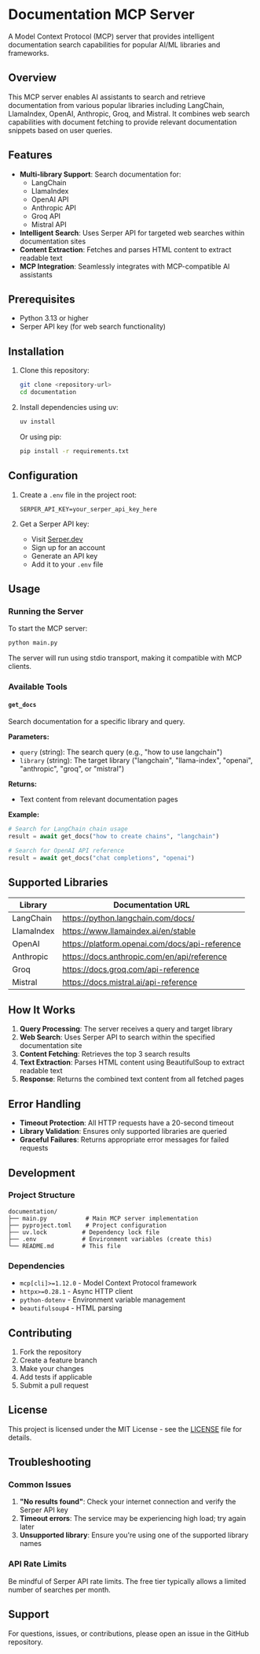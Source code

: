 # Documentation MCP Server

A Model Context Protocol (MCP) server that provides intelligent documentation search capabilities for popular AI/ML libraries and frameworks.

## Overview

This MCP server enables AI assistants to search and retrieve documentation from various popular libraries including LangChain, LlamaIndex, OpenAI, Anthropic, Groq, and Mistral. It combines web search capabilities with document fetching to provide relevant documentation snippets based on user queries.

## Features

- **Multi-library Support**: Search documentation for:
  - LangChain
  - LlamaIndex  
  - OpenAI API
  - Anthropic API
  - Groq API
  - Mistral API
- **Intelligent Search**: Uses Serper API for targeted web searches within documentation sites
- **Content Extraction**: Fetches and parses HTML content to extract readable text
- **MCP Integration**: Seamlessly integrates with MCP-compatible AI assistants

## Prerequisites

- Python 3.13 or higher
- Serper API key (for web search functionality)

## Installation

1. Clone this repository:
   ```bash
   git clone <repository-url>
   cd documentation
   ```

2. Install dependencies using uv:
   ```bash
   uv install
   ```

   Or using pip:
   ```bash
   pip install -r requirements.txt
   ```

## Configuration

1. Create a `.env` file in the project root:
   ```env
   SERPER_API_KEY=your_serper_api_key_here
   ```

2. Get a Serper API key:
   - Visit [Serper.dev](https://serper.dev)
   - Sign up for an account
   - Generate an API key
   - Add it to your `.env` file

## Usage

### Running the Server

To start the MCP server:

```bash
python main.py
```

The server will run using stdio transport, making it compatible with MCP clients.

### Available Tools

#### `get_docs`

Search documentation for a specific library and query.

**Parameters:**
- `query` (string): The search query (e.g., "how to use langchain")
- `library` (string): The target library ("langchain", "llama-index", "openai", "anthropic", "groq", or "mistral")

**Returns:**
- Text content from relevant documentation pages

**Example:**
```python
# Search for LangChain chain usage
result = await get_docs("how to create chains", "langchain")

# Search for OpenAI API reference
result = await get_docs("chat completions", "openai")
```

## Supported Libraries

| Library | Documentation URL |
|---------|------------------|
| LangChain | https://python.langchain.com/docs/ |
| LlamaIndex | https://www.llamaindex.ai/en/stable |
| OpenAI | https://platform.openai.com/docs/api-reference |
| Anthropic | https://docs.anthropic.com/en/api/reference |
| Groq | https://docs.groq.com/api-reference |
| Mistral | https://docs.mistral.ai/api-reference |

## How It Works

1. **Query Processing**: The server receives a query and target library
2. **Web Search**: Uses Serper API to search within the specified documentation site
3. **Content Fetching**: Retrieves the top 3 search results
4. **Text Extraction**: Parses HTML content using BeautifulSoup to extract readable text
5. **Response**: Returns the combined text content from all fetched pages

## Error Handling

- **Timeout Protection**: All HTTP requests have a 20-second timeout
- **Library Validation**: Ensures only supported libraries are queried
- **Graceful Failures**: Returns appropriate error messages for failed requests

## Development

### Project Structure

```
documentation/
├── main.py           # Main MCP server implementation
├── pyproject.toml    # Project configuration
├── uv.lock          # Dependency lock file
├── .env             # Environment variables (create this)
└── README.md        # This file
```

### Dependencies

- `mcp[cli]>=1.12.0` - Model Context Protocol framework
- `httpx>=0.28.1` - Async HTTP client
- `python-dotenv` - Environment variable management
- `beautifulsoup4` - HTML parsing

## Contributing

1. Fork the repository
2. Create a feature branch
3. Make your changes
4. Add tests if applicable
5. Submit a pull request

## License

This project is licensed under the MIT License - see the [LICENSE](LICENSE) file for details.

## Troubleshooting

### Common Issues

1. **"No results found"**: Check your internet connection and verify the Serper API key
2. **Timeout errors**: The service may be experiencing high load; try again later
3. **Unsupported library**: Ensure you're using one of the supported library names

### API Rate Limits

Be mindful of Serper API rate limits. The free tier typically allows a limited number of searches per month.

## Support

For questions, issues, or contributions, please open an issue in the GitHub repository.